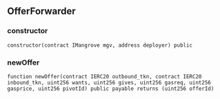 ## OfferForwarder

### constructor

```solidity
constructor(contract IMangrove mgv, address deployer) public
```

### newOffer

```solidity
function newOffer(contract IERC20 outbound_tkn, contract IERC20 inbound_tkn, uint256 wants, uint256 gives, uint256 gasreq, uint256 gasprice, uint256 pivotId) public payable returns (uint256 offerId)
```

